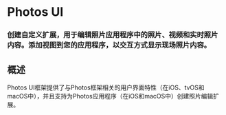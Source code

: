 # Photos UI
### 创建自定义扩展，用于编辑照片应用程序中的照片、视频和实时照片内容。添加视图到您的应用程序，以交互方式显示现场照片内容。
## 概述
Photos UI框架提供了与Photos框架相关的用户界面特性（在iOS、tvOS和macOS中），并且支持为Photos应用程序（在iOS和macOS中）创建照片编辑扩展。
